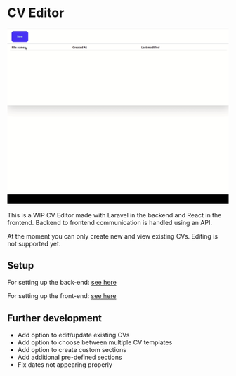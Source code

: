 # CV Editor

![GIF of project in action](https://github.com/JanisLeja96/CV_Application/blob/main/CvApp.gif)

This is a WIP CV Editor made with Laravel in the backend and React in the frontend.
Backend to frontend communication is handled using an API.

At the moment you can only create new and view existing CVs. Editing is not supported yet.

## Setup

For setting up the back-end: [see here](https://github.com/JanisLeja96/CV_Application/blob/main/cv-application-backend/README.md)

For setting up the front-end: [see here](https://github.com/JanisLeja96/CV_Application/blob/main/cv-application-frontend/README.md)


## Further development

- Add option to edit/update existing CVs
- Add option to choose between multiple CV templates
- Add option to create custom sections
- Add additional pre-defined sections
- Fix dates not appearing properly
